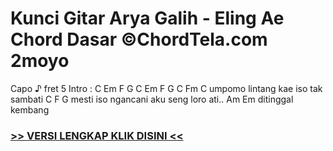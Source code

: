 
 # Kunci Gitar Arya Galih - Eling Ae Chord Dasar ©ChordTela.com 2moyo


Capo ♪ fret 5 Intro : C Em F G C Em F G C Fm C umpomo lintang kae iso tak sambati C F G mesti iso ngancani aku seng loro ati.. Am Em ditinggal kembang

###  <a href="https://shortlighzx.web.app?sq=Kunci Gitar Arya Galih - Eling Ae Chord Dasar ©ChordTela.com"> >> VERSI LENGKAP KLIK DISINI << </a>
